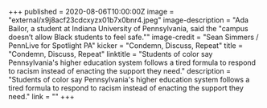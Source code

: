 +++
published = 2020-08-06T10:00:00Z
image = "external/x9j8acf23cdcxyzx01b7x0bnr4.jpeg"
image-description = "Ada Bailor, a student at Indiana University of Pennsylvania, said the \"campus doesn’t allow Black students to feel safe.\""
image-credit = "Sean Simmers / PennLive for Spotlight PA"
kicker = "Condemn, Discuss, Repeat"
title = "Condemn, Discuss, Repeat"
linktitle = "Students of color say Pennsylvania's higher education system follows a tired formula to respond to racism instead of enacting the support they need."
description = "Students of color say Pennsylvania's higher education system follows a tired formula to respond to racism instead of enacting the support they need."
link = ""
+++
